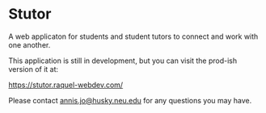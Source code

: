 # Stutor

A web applicaton for students and student tutors to connect and work with one another.

This application is still in development, but you can visit the prod-ish version of it at:

https://stutor.raquel-webdev.com/

Please contact annis.jo@husky.neu.edu for any questions you may have.
